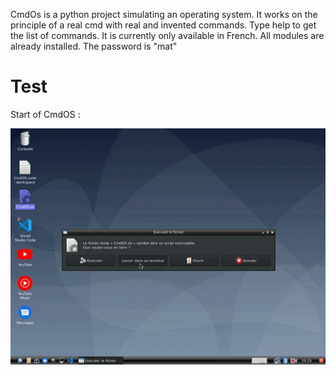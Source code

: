 CmdOs is a python project simulating an operating system.
It works on the principle of a real cmd with real and invented commands.
Type help to get the list of commands. It is currently only available in French.
All modules are already installed.
The password is "mat"

<h1>Test</h1>

Start of CmdOS :

![Demo](https://github.com/lolo859/CmdOS/blob/main/gif/start.gif)
